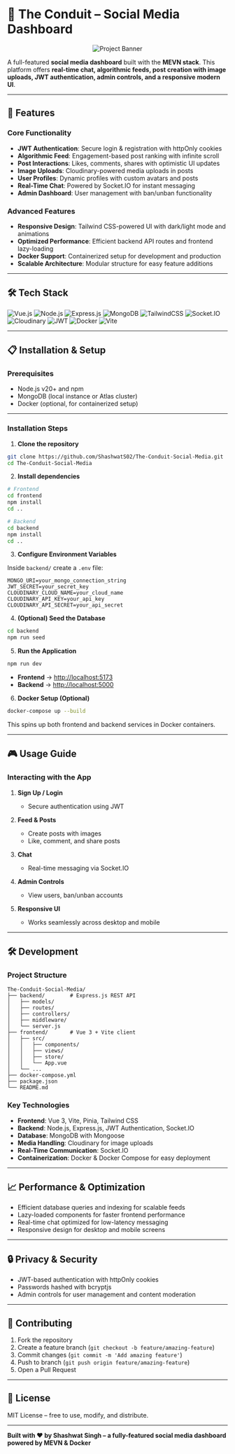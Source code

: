 # 📱 The Conduit – Social Media Dashboard

<p align="center">
  <img src="https://placehold.co/800x350/1a1a1a/FFFFFF?text=The+Conduit+Social+Media&font=raleway" alt="Project Banner">
</p>

A full-featured **social media dashboard** built with the **MEVN stack**. This platform offers **real-time chat, algorithmic feeds, post creation with image uploads, JWT authentication, admin controls, and a responsive modern UI**.

---

## 🎯 Features

### Core Functionality

* **JWT Authentication**: Secure login & registration with httpOnly cookies
* **Algorithmic Feed**: Engagement-based post ranking with infinite scroll
* **Post Interactions**: Likes, comments, shares with optimistic UI updates
* **Image Uploads**: Cloudinary-powered media uploads in posts
* **User Profiles**: Dynamic profiles with custom avatars and posts
* **Real-Time Chat**: Powered by Socket.IO for instant messaging
* **Admin Dashboard**: User management with ban/unban functionality

### Advanced Features

* **Responsive Design**: Tailwind CSS-powered UI with dark/light mode and animations
* **Optimized Performance**: Efficient backend API routes and frontend lazy-loading
* **Docker Support**: Containerized setup for development and production
* **Scalable Architecture**: Modular structure for easy feature additions

---

## 🛠️ Tech Stack

![Vue.js](https://img.shields.io/badge/Vue-3-42b883?style=for-the-badge\&logo=vue.js\&logoColor=white)
![Node.js](https://img.shields.io/badge/Node.js-339933?style=for-the-badge\&logo=node.js\&logoColor=white)
![Express.js](https://img.shields.io/badge/Express.js-000000?style=for-the-badge\&logo=express\&logoColor=white)
![MongoDB](https://img.shields.io/badge/MongoDB-47A248?style=for-the-badge\&logo=mongodb\&logoColor=white)
![TailwindCSS](https://img.shields.io/badge/TailwindCSS-38b2ac?style=for-the-badge\&logo=tailwind-css\&logoColor=white)
![Socket.IO](https://img.shields.io/badge/Socket.IO-010101?style=for-the-badge\&logo=socket.io\&logoColor=white)
![Cloudinary](https://img.shields.io/badge/Cloudinary-0A0A0A?style=for-the-badge\&logo=cloudinary\&logoColor=white)
![JWT](https://img.shields.io/badge/JWT-323330?style=for-the-badge\&logo=jsonwebtokens\&logoColor=white)
![Docker](https://img.shields.io/badge/Docker-2496ED?style=for-the-badge\&logo=docker\&logoColor=white)
![Vite](https://img.shields.io/badge/Vite-646CFF?style=for-the-badge\&logo=vite\&logoColor=white)

---

## 📋 Installation & Setup

### Prerequisites

* Node.js v20+ and npm
* MongoDB (local instance or Atlas cluster)
* Docker (optional, for containerized setup)

---

### Installation Steps

1. **Clone the repository**

```bash
git clone https://github.com/ShashwatS02/The-Conduit-Social-Media.git
cd The-Conduit-Social-Media
```

2. **Install dependencies**

```bash
# Frontend
cd frontend
npm install
cd ..

# Backend
cd backend
npm install
cd ..
```

3. **Configure Environment Variables**

Inside `backend/` create a `.env` file:

```env
MONGO_URI=your_mongo_connection_string
JWT_SECRET=your_secret_key
CLOUDINARY_CLOUD_NAME=your_cloud_name
CLOUDINARY_API_KEY=your_api_key
CLOUDINARY_API_SECRET=your_api_secret
```

4. **(Optional) Seed the Database**

```bash
cd backend
npm run seed
```

5. **Run the Application**

```bash
npm run dev
```

* **Frontend** → [http://localhost:5173](http://localhost:5173)
* **Backend** → [http://localhost:5000](http://localhost:5000)

6. **Docker Setup (Optional)**

```bash
docker-compose up --build
```

This spins up both frontend and backend services in Docker containers.

---

## 🎮 Usage Guide

### Interacting with the App

1. **Sign Up / Login**

   * Secure authentication using JWT
2. **Feed & Posts**

   * Create posts with images
   * Like, comment, and share posts
3. **Chat**

   * Real-time messaging via Socket.IO
4. **Admin Controls**

   * View users, ban/unban accounts
5. **Responsive UI**

   * Works seamlessly across desktop and mobile

---

## 🛠️ Development

### Project Structure

```
The-Conduit-Social-Media/
├── backend/        # Express.js REST API
│   ├── models/
│   ├── routes/
│   ├── controllers/
│   ├── middleware/
│   └── server.js
├── frontend/       # Vue 3 + Vite client
│   ├── src/
│   │   ├── components/
│   │   ├── views/
│   │   ├── store/
│   │   └── App.vue
│   └── ...
├── docker-compose.yml
├── package.json
└── README.md
```

### Key Technologies

* **Frontend**: Vue 3, Vite, Pinia, Tailwind CSS
* **Backend**: Node.js, Express.js, JWT Authentication, Socket.IO
* **Database**: MongoDB with Mongoose
* **Media Handling**: Cloudinary for image uploads
* **Real-Time Communication**: Socket.IO
* **Containerization**: Docker & Docker Compose for easy deployment

---

## 📈 Performance & Optimization

* Efficient database queries and indexing for scalable feeds
* Lazy-loaded components for faster frontend performance
* Real-time chat optimized for low-latency messaging
* Responsive design for desktop and mobile screens

---

## 🔒 Privacy & Security

* JWT-based authentication with httpOnly cookies
* Passwords hashed with bcryptjs
* Admin controls for user management and content moderation

---

## 🤝 Contributing

1. Fork the repository
2. Create a feature branch (`git checkout -b feature/amazing-feature`)
3. Commit changes (`git commit -m 'Add amazing feature'`)
4. Push to branch (`git push origin feature/amazing-feature`)
5. Open a Pull Request

---

## 📜 License

MIT License – free to use, modify, and distribute.

---

**Built with ❤️ by Shashwat Singh – a fully-featured social media dashboard powered by MEVN & Docker**
